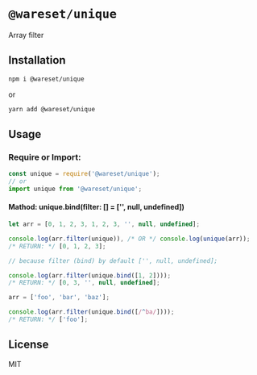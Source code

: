 # `@wareset/unique`

Array filter

## Installation

```bash
npm i @wareset/unique
```

or

```bash
yarn add @wareset/unique
```

## Usage

### Require or Import:

```js
const unique = require('@wareset/unique');
// or
import unique from '@wareset/unique';
```

#### Mathod: unique.bind(filter: [] = ['', null, undefined])

```js
let arr = [0, 1, 2, 3, 1, 2, 3, '', null, undefined];

console.log(arr.filter(unique)), /* OR */ console.log(unique(arr));
/* RETURN: */ [0, 1, 2, 3];

// because filter (bind) by default ['', null, undefined];

console.log(arr.filter(unique.bind([1, 2])));
/* RETURN: */ [0, 3, '', null, undefined];

arr = ['foo', 'bar', 'baz'];

console.log(arr.filter(unique.bind([/^ba/])));
/* RETURN: */ ['foo'];
```

## License

MIT
